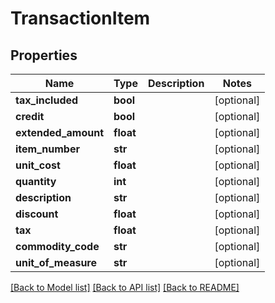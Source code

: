 # TransactionItem

## Properties
Name | Type | Description | Notes
------------ | ------------- | ------------- | -------------
**tax_included** | **bool** |  | [optional] 
**credit** | **bool** |  | [optional] 
**extended_amount** | **float** |  | [optional] 
**item_number** | **str** |  | [optional] 
**unit_cost** | **float** |  | [optional] 
**quantity** | **int** |  | [optional] 
**description** | **str** |  | [optional] 
**discount** | **float** |  | [optional] 
**tax** | **float** |  | [optional] 
**commodity_code** | **str** |  | [optional] 
**unit_of_measure** | **str** |  | [optional] 

[[Back to Model list]](../README.md#documentation-for-models) [[Back to API list]](../README.md#documentation-for-api-endpoints) [[Back to README]](../README.md)

